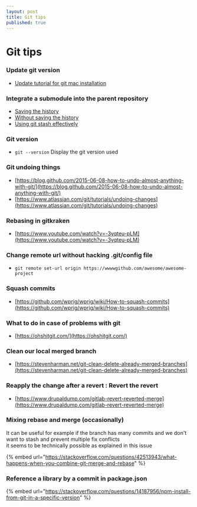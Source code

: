 ```yaml
---
layout: post
title: Git tips
published: true
---
```


# Git tips

### Update  git version

* [Update tutorial for git mac installation](https://coolestguidesontheplanet.com/install-update-latest-version-git-mac-osx-10-9-mavericks/)

### Integrate a submodule into the parent repository

* [Saving the history](http://x3ro.de/2013/09/01/Integrating-a-submodule-into-the-parent-repository.html)
* [Without saving the history](http://stackoverflow.com/questions/1759587/un-submodule-a-git-submodule/1789374#1789374)
* [Using git stash effectively](https://www.atlassian.com/git/tutorials/git-stash#stashing-your-work)

### Git version

* `git --version` Display  the git version used

### Git undoing things

* [https://blog.github.com/2015-06-08-how-to-undo-almost-anything-with-git/](https://blog.github.com/2015-06-08-how-to-undo-almost-anything-with-git/)
* [https://www.atlassian.com/git/tutorials/undoing-changes](https://www.atlassian.com/git/tutorials/undoing-changes)

### Rebasing in gitkraken

* [https://www.youtube.com/watch?v=-3yqteu-pLM](https://www.youtube.com/watch?v=-3yqteu-pLM)

### Change remote url without hacking .git/config file

* `git remote set-url origin https://wwwwgithub.com/awesome/awesome-project`

### Squash commits

* [https://github.com/wprig/wprig/wiki/How-to-squash-commits](https://github.com/wprig/wprig/wiki/How-to-squash-commits)

### What to do in case of problems with git 

* [https://ohshitgit.com/](https://ohshitgit.com/)

### Clean our local merged branch 

* [https://stevenharman.net/git-clean-delete-already-merged-branches](https://stevenharman.net/git-clean-delete-already-merged-branches)

### Reapply the change after a revert : Revert the revert 

* [https://www.drupaldump.com/gitlab-revert-reverted-merge](https://www.drupaldump.com/gitlab-revert-reverted-merge)

### Mixing rebase and merge \(occasionally\)

It can be useful for example if the branch has many commits and we don't want to stash and prevent multiple fix conflicts   
it seems to be technically possible as explained in this issue

{% embed url="https://stackoverflow.com/questions/42513943/what-happens-when-you-combine-git-merge-and-rebase" %}

### Reference a library by a commit in package.json 

{% embed url="https://stackoverflow.com/questions/14187956/npm-install-from-git-in-a-specific-version" %}





